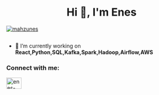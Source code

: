 

<h1 align="center">Hi 👋, I'm Enes</h1>




<p align="left"> <a href="https://github.com/ryo-ma/github-profile-trophy"><img src="https://github-profile-trophy.vercel.app/?username=mahzunes" alt="mahzunes" /></a> </p>

<p align="left"> <a href="https://twitter.com/" target="blank"><img src="https://img.shields.io/twitter/follow/?logo=twitter&style=for-the-badge" alt="" /></a> </p>

- 🔭 I’m currently working on **React,Python,SQL,Kafka,Spark,Hadoop,Airflow,AWS**


<h3 align="left">Connect with me:</h3>
<p align="left">
<a href="https://linkedin.com/in/enes-b-192a8a248" target="blank"><img align="center" src="https://raw.githubusercontent.com/rahuldkjain/github-profile-readme-generator/master/src/images/icons/Social/linked-in-alt.svg" alt="enes-b-192a8a248" height="30" width="40" /></a>
</p>









